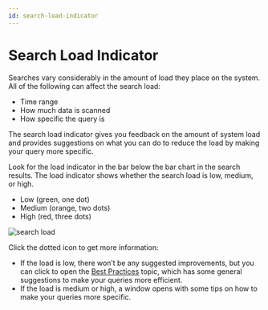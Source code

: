 ```yaml
---
id: search-load-indicator
---
```


# Search Load Indicator

Searches vary considerably in the amount of load they place on the system. All of the following can affect the search load:

* Time range
* How much data is scanned
* How specific the query is

The search load indicator gives you feedback on the amount of system load and provides suggestions on what you can do to reduce the load by making your query more specific. 

Look for the load indicator in the bar below the bar chart in the search results. The load indicator shows whether the search load is low, medium, or high.

* Low (green, one dot)
* Medium (orange, two dots)
* High (red, three dots)

![search load](/img/search/get-started-search/search-page/search-load.png)

Click the dotted icon to get more information:

* If the load is low, there won’t be any suggested improvements, but you can click to open the [Best Practices](../build-search/best-practices-search.md) topic, which has some general suggestions to make your queries more efficient.
* If the load is medium or high, a window opens with some tips on how to make your queries more specific.
